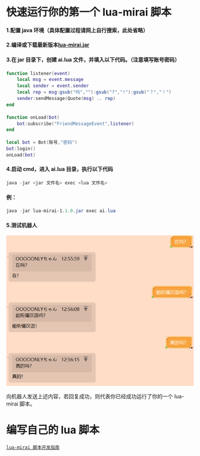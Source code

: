 # 快速运行你的第一个 lua-mirai 脚本



#### 1.配置 java 环境（具体配置过程请网上自行搜索，此处省略）



#### 2.编译或下载最新版本[lua-mirai.jar](https://github.com/only52607/lua-mirai/releases)



#### 3.在 jar 目录下，创建 ai.lua 文件，并填入以下代码。（注意填写账号密码）

```lua
function listener(event)
    local msg = event.message
    local sender = event.sender
    local rep = msg:gsub("吗",""):gsub("?","!"):gsub("？","！")
    sender:sendMessage(Quote(msg) .. rep)
end

function onLoad(bot)
    bot:subscribe("FriendMessageEvent",listener)
end

local bot = Bot(账号,"密码")
bot:login()
onLoad(bot)
```



#### 4.启动 cmd，进入 ai.lua 目录，执行以下代码

```powershell
java -jar <jar 文件名> exec <lua 文件名>
```

#### 例：

```powershell
java -jar lua-mirai-1.1.0.jar exec ai.lua
```



#### 5.测试机器人

![aiDialog](/docs/res/aiDialog.png)

向机器人发送上述内容，若回复成功，则代表你已经成功运行了你的一个 lua-mirai 脚本。



# 编写自己的 lua 脚本

[`lua-mirai 脚本开发指南`](/docs/guide.md)

